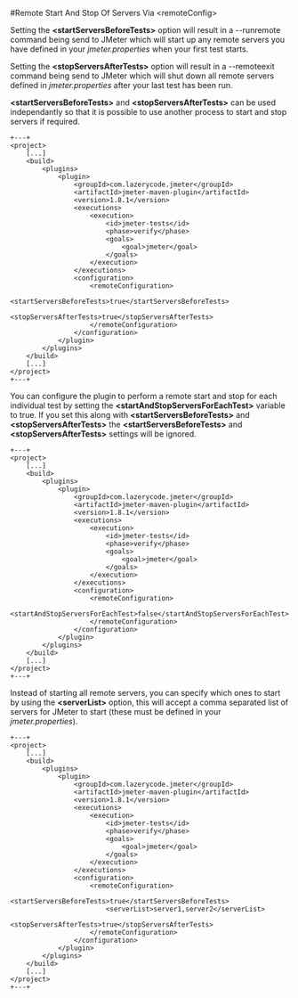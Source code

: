 #Remote Start And Stop Of Servers Via &lt;remoteConfig&gt;

Setting the **&lt;startServersBeforeTests&gt;** option will result in a --runremote command being send to JMeter which will start up any remote servers you have defined in your _jmeter.properties_ when your first test starts.

Setting the **&lt;stopServersAfterTests&gt;** option will result in a --remoteexit command being send to JMeter which will shut down all remote servers defined in _jmeter.properties_ after your last test has been run.

**&lt;startServersBeforeTests&gt;** and **&lt;stopServersAfterTests&gt;** can be used independantly so that it is possible to use another process to start and stop servers if required.

	+---+
	<project>
		[...]
		<build>
			<plugins>
				<plugin>
					<groupId>com.lazerycode.jmeter</groupId>
					<artifactId>jmeter-maven-plugin</artifactId>
					<version>1.8.1</version>
					<executions>
						<execution>
							<id>jmeter-tests</id>
							<phase>verify</phase>
							<goals>
								<goal>jmeter</goal>
							</goals>
						</execution>
					</executions>
					<configuration>
						<remoteConfiguration>
							<startServersBeforeTests>true</startServersBeforeTests>
							<stopServersAfterTests>true</stopServersAfterTests>
						</remoteConfiguration>
					</configuration>
				</plugin>
			</plugins>
		</build>
		[...]
	</project>
	+---+

You can configure the plugin to perform a remote start and stop for each individual test by setting the **&lt;startAndStopServersForEachTest&gt;** variable to true.  If you set this along with **&lt;startServersBeforeTests&gt;** and **&lt;stopServersAfterTests&gt;** the **&lt;startServersBeforeTests&gt;** and **&lt;stopServersAfterTests&gt;** settings will be ignored.

	+---+
	<project>
		[...]
		<build>
			<plugins>
				<plugin>
					<groupId>com.lazerycode.jmeter</groupId>
					<artifactId>jmeter-maven-plugin</artifactId>
					<version>1.8.1</version>
					<executions>
						<execution>
							<id>jmeter-tests</id>
							<phase>verify</phase>
							<goals>
								<goal>jmeter</goal>
							</goals>
						</execution>
					</executions>
					<configuration>
						<remoteConfiguration>
							<startAndStopServersForEachTest>false</startAndStopServersForEachTest>
						</remoteConfiguration>
					</configuration>
				</plugin>
			</plugins>
		</build>
		[...]
	</project>
	+---+

Instead of starting all remote servers, you can specify which ones to start by using the **&lt;serverList&gt;** option, this will accept a comma separated list of servers for JMeter to start (these must be defined in your _jmeter.properties_).

	+---+
	<project>
		[...]
		<build>
			<plugins>
				<plugin>
					<groupId>com.lazerycode.jmeter</groupId>
					<artifactId>jmeter-maven-plugin</artifactId>
					<version>1.8.1</version>
					<executions>
						<execution>
							<id>jmeter-tests</id>
							<phase>verify</phase>
							<goals>
								<goal>jmeter</goal>
							</goals>
						</execution>
					</executions>
					<configuration>
						<remoteConfiguration>
                               <startServersBeforeTests>true</startServersBeforeTests>
							<serverList>server1,server2</serverList>
							<stopServersAfterTests>true</stopServersAfterTests>
						</remoteConfiguration>
					</configuration>
				</plugin>
			</plugins>
		</build>
		[...]
	</project>
	+---+